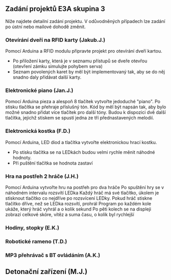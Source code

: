 ## Zadání projektů E3A skupina 3

Níže najdete detailní zadání projektu. V odůvodněných případech lze zadání po ústní nebo mailové dohodě změnit. 

### Otevírání dveří na RFID karty (Jakub.J.)
Pomocí Arduina a RFID modulu připravte projekt pro otevírání dveří kartou. 
- Po přiložení karty, která je v seznamu přístupů se dveře otevřou (otevření zámku simulujte pohybem serva)
- Seznam povolených karet by měl být implementovaný tak, aby se do něj snadno daly přidávat další karty.

### Elektronické piano (Jan.J.)
Pomocí Arduina pieza a alespoň 8 tlačítek vytvořte jedoduché "piano".
Po stisku tlačítka se přehraje příslušný tón.
Kód by měl být napsán tak, aby bylo možné snadno přidat více tlačítek pro další tóny.
Budou k dispozici dvě další tlačítka, jejichž stiskem se spustí jedna ze tří přednastavených melodií.

### Elektronická kostka (F.D.)
Pomocí Arduina, LED diod a  tlačítka vytvořte elektronickou hrací kostku.
- Po stisku tlačítka se na LEDkách budou velmi rychle měnit náhodné hodnoty. 
- Při puštění tlačítka se hodnota zastaví 

### Hra na postřeh 2 hráče (J.H.)
Pomocí Arduina vytvořte hru na postřeh pro dva hráče
Po spuštění hry se v náhodném intervalu rozsvítí LEDka
Každý hráč má své tlačítko, úkolem je stisknout tlačítko co nejdříve po rozsvícení LEDky. Pokud hráč stiskne tlačítko dříve, než se LEDka rozsvítí, prohrál
Program po každém kole ukáže, který hráč vyhrál a o kolik sekund
Po pěti kolech se na displeji zobrazí celkové skóre, vítěz a suma času, o kolik byl rychlejší

### Hodiny, stopky (E.K.)

### Robotické rameno (T.D.)

### MP3 přehrávač s BT ovládáním (A.K.)

## Detonační zařízení (M.J.)




